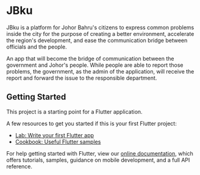 # JBku

JBku is a platform for Johor Bahru's citizens to express common problems inside the city for the purpose of creating a better environment, accelerate the region's development, and ease the communication bridge between officials and the people.

An app that will become the bridge of communication between the government and Johor's people. While people are able to report those problems, the government, as the admin of the application, will receive the report and forward the issue to the responsible department.


## Getting Started

This project is a starting point for a Flutter application.

A few resources to get you started if this is your first Flutter project:

- [Lab: Write your first Flutter app](https://flutter.dev/docs/get-started/codelab)
- [Cookbook: Useful Flutter samples](https://flutter.dev/docs/cookbook)

For help getting started with Flutter, view our
[online documentation](https://flutter.dev/docs), which offers tutorials,
samples, guidance on mobile development, and a full API reference.
